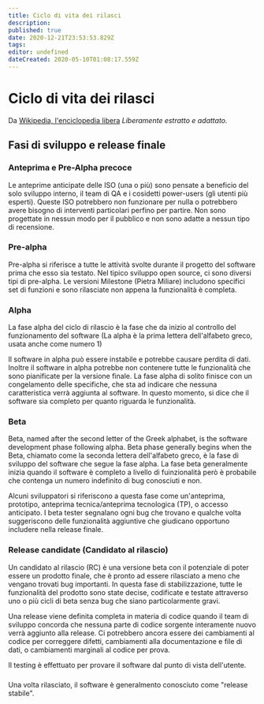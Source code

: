 ```yaml
---
title: Ciclo di vita dei rilasci
description: 
published: true
date: 2020-12-21T23:53:53.829Z
tags: 
editor: undefined
dateCreated: 2020-05-10T01:08:17.559Z
---
```


# Ciclo di vita dei rilasci

Da [Wikipedia, l'enciclopedia libera](https://en.wikipedia.org/wiki/Software_release_life_cycle)
*Liberamente estratto e adattato.*


## Fasi di sviluppo e release finale

### Anteprima e Pre-Alpha precoce
Le anteprime anticipate delle ISO (una o più) sono pensate a beneficio del solo sviluppo interno, il team di QA e i cosidetti power-users (gli utenti più esperti).
Queste ISO potrebbero non funzionare per nulla o potrebbero avere bisogno di interventi particolari perfino per partire. Non sono progettate in nessun modo per il pubblico e non sono adatte a nessun tipo di recensione.

### Pre-alpha
Pre-alpha si riferisce a tutte le attività svolte durante il progetto del software prima che esso sia testato. Nel tipico sviluppo open source, ci sono diversi tipi di pre-alpha. Le versioni Milestone (Pietra Miliare) includono specifici set di funzioni e sono rilasciate non appena la funzionalità è completa.

### Alpha
La fase alpha del ciclo di rilascio è la fase che da inizio al controllo del funzionamento del software (La alpha è la prima lettera dell'alfabeto greco, usata anche come numero 1)

Il software in alpha può essere instabile e potrebbe causare perdita di dati. Inoltre il software in alpha potrebbe non contenere tutte le funzionalità che sono pianificate per la versione finale.
La fase alpha di solito finisce con un congelamento delle specifiche, che sta ad indicare che nessuna caratteristica verrà aggiunta al software. In questo momento, si dice che il software sia completo per quanto riguarda le funzionalità.

### Beta
Beta, named after the second letter of the Greek alphabet, is the software development phase following alpha. Beta phase generally begins when the Beta, chiamato come la seconda lettera dell'alfabeto greco, è la fase di sviluppo del software che segue la fase alpha. La fase beta generalmente inizia quando il software è completo a livello di fuinzionalità però è probabile che contenga un numero indefinito di bug conosciuti e non.

Alcuni sviluppatori si riferiscono a questa fase come un'anteprima, prototipo, anteprima tecnica/anteprima tecnologica (TP), o accesso anticipato.
I beta tester segnalano ogni bug che trovano e qualche volta suggeriscono delle funzionalità aggiuntive che giudicano opportuno includere nella release finale.

### Release candidate (Candidato al rilascio)
Un candidato al rilascio (RC) è una versione beta con il potenziale di poter essere un prodotto finale, che è pronto ad essere rilasciato a meno che vengano trovati bug importanti. In questa fase di stabilizzazione, tutte le funzionalità del prodotto sono state decise, codificate e testate attraverso uno o più cicli di beta senza bug che siano particolarmente gravi.

Una release viene definita completa in materia di codice quando il team di sviluppo concorda che nessuna parte di  codice sorgente interamente nuovo verrà aggiunto alla release. Ci potrebbero ancora essere dei cambiamenti al codice per correggere difetti, cambiamenti alla documentazione e file di dati, o cambiamenti marginali al codice per prova.

Il testing è effettuato per provare il software dal punto di vista dell'utente.

### 
Una volta rilasciato, il software è generalmento conosciuto come "release stabile".


